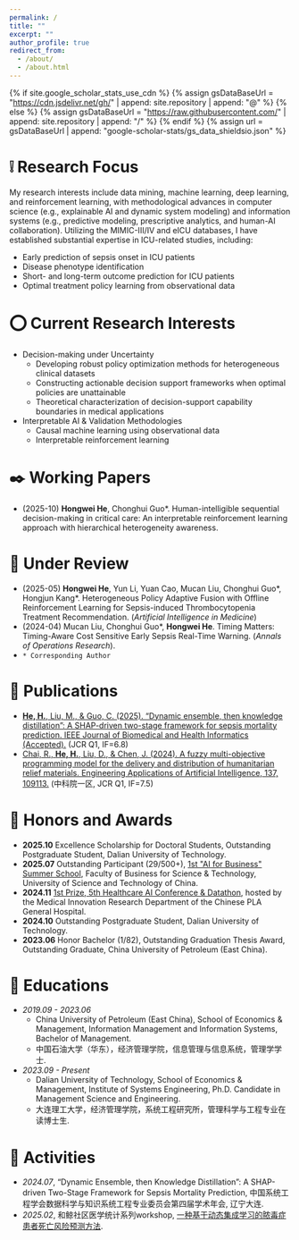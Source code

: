 ```yaml
---
permalink: /
title: ""
excerpt: ""
author_profile: true
redirect_from: 
  - /about/
  - /about.html
---
```


{% if site.google_scholar_stats_use_cdn %}
{% assign gsDataBaseUrl = "https://cdn.jsdelivr.net/gh/" | append: site.repository | append: "@" %}
{% else %}
{% assign gsDataBaseUrl = "https://raw.githubusercontent.com/" | append: site.repository | append: "/" %}
{% endif %}
{% assign url = gsDataBaseUrl | append: "google-scholar-stats/gs_data_shieldsio.json" %}

<span class='anchor' id='about-me'></span>

# ❕ Research Focus
My research interests include data mining, machine learning, deep learning, and reinforcement learning, with methodological advances in computer science (e.g., explainable AI and dynamic system modeling) and information systems (e.g., predictive modeling, prescriptive analytics, and human-AI collaboration). Utilizing the MIMIC-III/IV and eICU databases, I have established substantial expertise in ICU-related studies, including:
- Early prediction of sepsis onset in ICU patients
- Disease phenotype identification
- Short- and long-term outcome prediction for ICU patients
- Optimal treatment policy learning from observational data


# ⭕ Current Research Interests
- Decision-making under Uncertainty
  - Developing robust policy optimization methods for heterogeneous clinical datasets
  - Constructing actionable decision support frameworks when optimal policies are unattainable 
  - Theoretical characterization of decision-support capability boundaries in medical applications
- Interpretable AI & Validation Methodologies
  - Causal machine learning using observational data
  - Interpretable reinforcement learning 

# ✒️ Working Papers
- (2025-10) **Hongwei He**, Chonghui Guo\*. Human-intelligible sequential decision-making in critical care: An interpretable reinforcement learning approach with hierarchical heterogeneity awareness.

# 💬 Under Review
- (2025-05) **Hongwei He**, Yun Li, Yuan Cao, Mucan Liu, Chonghui Guo\*, Hongjun Kang\*. Heterogeneous Policy Adaptive Fusion with Offline Reinforcement Learning for Sepsis-induced Thrombocytopenia Treatment Recommendation. (_Artificial Intelligence in Medicine_)  
- (2024-04) Mucan Liu, Chonghui Guo\*, **Hongwei He**. Timing Matters: Timing-Aware Cost Sensitive Early Sepsis Real-Time Warning. (_Annals of Operations Research_). 
- `* Corresponding Author`


# 📝 Publications
- [**He, H.**, Liu, M., & Guo, C. (2025). “Dynamic ensemble, then knowledge distillation”: A SHAP-driven two-stage framework for sepsis mortality prediction. IEEE Journal of Biomedical and Health Informatics (Accepted).](https://ieeexplore.ieee.org/document/11119081) (JCR Q1, IF=6.8)
- [Chai, R., **He, H.**, Liu, D., & Chen, J. (2024). A fuzzy multi-objective programming model for the delivery and distribution of humanitarian relief materials. Engineering Applications of Artificial Intelligence, 137, 109113.](https://www.sciencedirect.com/science/article/abs/pii/S0952197624012715) (中科院一区, JCR Q1, IF=7.5)


# 🥇 Honors and Awards
- **2025.10** Excellence Scholarship for Doctoral Students, Outstanding Postgraduate Student, Dalian University of Technology.
- **2025.07** Outstanding Participant (29/500+), [1st "AI for Business" Summer School](https://fbs.ustc.edu.cn/2025/0710/c37242a690882/page.htm), Faculty of Business for Science \& Technology, University of Science and Technology of China.
- **2024.11** [1st Prize, 5th Healthcare AI Conference \& Datathon](https://ai.heywhale.com/article/354.html), hosted by the Medical Innovation Research Department of the Chinese PLA General Hospital.
- **2024.10** Outstanding Postgraduate Student, Dalian University of Technology.
- **2023.06** Honor Bachelor (1/82), Outstanding Graduation Thesis Award, Outstanding Graduate, China University of Petroleum (East China).


# 📖 Educations
- *2019.09 - 2023.06*
  - China University of Petroleum (East China), School of Economics & Management, Information Management and Information Systems, Bachelor of Management. 
  - 中国石油大学（华东），经济管理学院，信息管理与信息系统，管理学学士. 
- *2023.09 - Present*
  - Dalian University of Technology, School of Economics & Management, Institute of Systems Engineering, Ph.D. Candidate in Management Science and Engineering. 
  - 大连理工大学，经济管理学院，系统工程研究所，管理科学与工程专业在读博士生. 


# 🚀 Activities
- *2024.07*, “Dynamic Ensemble, then Knowledge Distillation”: A SHAP-driven Two-Stage Framework for Sepsis Mortality Prediction, 中国系统工程学会数据科学与知识系统工程专业委员会第四届学术年会, 辽宁大连.
- *2025.02*, 和鲸社区医学统计系列workshop, [一种基于动态集成学习的脓毒症患者死亡风险预测方法](https://www.heywhale.com/org/task_60126ee3301534003a944773/workspace/task).
